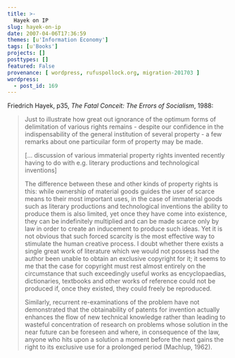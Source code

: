 ```yaml
---
title: >-
  Hayek on IP
slug: hayek-on-ip
date: 2007-04-06T17:36:59
themes: [u'Information Economy']
tags: [u'Books']
projects: []
posttypes: []
featured: False
provenance: [ wordpress, rufuspollock.org, migration-201703 ]
wordpress:
  - post_id: 169
---
```


Friedrich Hayek, p35, *The Fatal Conceit: The Errors of Socialism*, 1988:

> Just to illustrate how great out ignorance of the optimum forms of delimitation of various rights remains - despite our confidence in the indispensability of the general institution of several property - a few remarks about one particuilar form of property may be made.
>
> [... discussion of various immaterial property rights invented recently having to do with e.g. literary productions and technological inventions]
>
> The difference between these and other kinds of property rights is this: while ownership of material goods guides the user of scarce means to their most important uses, in the case of immaterial goods such as literary productions and technological inventions the ability to produce them is also limited, yet once they have come into existence, they can be indefinitely multiplied and can be made scarce only by law in order to create an inducement to produce such ideas. Yet it is not obvious that such forced scarcity is the most effective way to stimulate the human creative process. I doubt whether there exists a single great work of literature which we would not possess had the author been unable to obtain an exclusive copyright for it; it seems to me that the case for copyright must rest almost entirely on the circumstance that such exceedingly useful works as encyclopaedias, dictionaries, textbooks and other works of reference could not be produced if, once they existed, they could freely be reproduced.
>
> Similarly, recurrent re-examinations of the problem have not demonstrated that the obtainability of patents for invention actually enhances the flow of new technical knowledge rather than leading to wasteful concentration of research on problems whose solution in the near future can be foreseen and where, in consequence of the law, anyone who hits upon a solution a moment before the next gains the right to its exclusive use for a prolonged period (Machlup, 1962).

